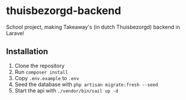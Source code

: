 # thuisbezorgd-backend
School project, making Takeaway's (in dutch Thuisbezorgd) backend in Laravel

## Installation

1. Clone the repository
2. Run `composer install`
3. Copy `.env.example` to `.env`
4. Seed the database with `php artisan migrate:fresh --seed`
5. Start the api with `./vendor/bin/sail up -d`

